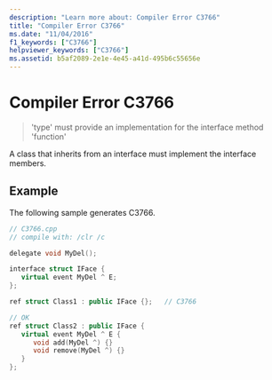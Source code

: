 ```yaml
---
description: "Learn more about: Compiler Error C3766"
title: "Compiler Error C3766"
ms.date: "11/04/2016"
f1_keywords: ["C3766"]
helpviewer_keywords: ["C3766"]
ms.assetid: b5af2089-2e1e-4e45-a41d-495b6c55656e
---
```

# Compiler Error C3766

> 'type' must provide an implementation for the interface method 'function'

A class that inherits from an interface must implement the interface members.

## Example

The following sample generates C3766.

```cpp
// C3766.cpp
// compile with: /clr /c

delegate void MyDel();

interface struct IFace {
   virtual event MyDel ^ E;
};

ref struct Class1 : public IFace {};   // C3766

// OK
ref struct Class2 : public IFace {
   virtual event MyDel ^ E {
      void add(MyDel ^) {}
      void remove(MyDel ^) {}
   }
};
```
